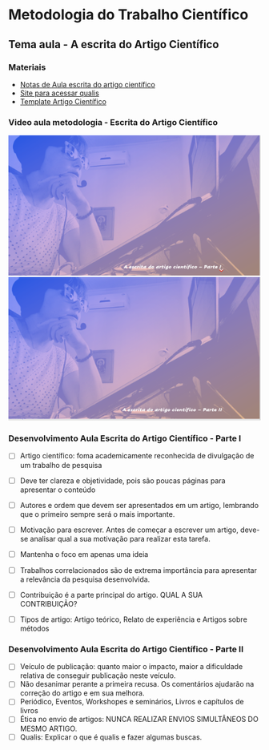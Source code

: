 # Metodologia do Trabalho Científico
## Tema aula - A escrita do Artigo Científico

### Materiais
- [Notas de Aula escrita do artigo científico](escrita_artigo_cientifico.pdf)
- [Site para acessar qualis](https://qualis.ic.ufmt.br/)
- [Template Artigo Científico](template_artigo_cientifico.docx)

### Video aula metodologia -  Escrita do Artigo Científico
[![Escrita do artito científico - Parte I](capa_15.png)](https://youtu.be/yh-F27qlnnI)
[![Escrita do artito científico - Parte II](capa_16.png)](https://youtu.be/YS0yExrxnH8)



### Desenvolvimento Aula Escrita do Artigo Científico - Parte I

- [ ] Artigo científico: foma academicamente reconhecida de divulgação de um trabalho de pesquisa
- [ ] Deve ter clareza e objetividade, pois são poucas páginas para apresentar o conteúdo
- [ ] Autores e ordem que devem ser apresentados em um artigo, lembrando que o primeiro sempre será o mais importante.
- [ ] Motivação para escrever. Antes de começar a escrever um artigo, deve-se analisar qual a sua motivação para realizar esta tarefa.
- [ ] Mantenha o foco em apenas uma ideia
- [ ] Trabalhos correlacionados são de extrema importância para apresentar a relevância da pesquisa desenvolvida.
- [ ] Contribuição é a parte principal do artigo. QUAL A SUA CONTRIBUIÇÃO?
- [ ] Tipos de artigo: Artigo teórico, Relato de experiência e Artigos sobre métodos


### Desenvolvimento Aula Escrita do Artigo Científico - Parte II

- [ ] Veículo de publicação: quanto maior o impacto, maior a dificuldade relativa de conseguir publicação neste veículo.
- [ ] Não desanimar perante a primeira recusa. Os comentários ajudarão na correção do artigo e em sua melhora.
- [ ] Periódico, Eventos, Workshopes e seminários, Livros e capítulos de livros
- [ ] Ética no envio de artigos: NUNCA REALIZAR ENVIOS SIMULTÂNEOS DO MESMO ARTIGO.
- [ ] Qualis: Explicar o que é qualis e fazer algumas buscas.
